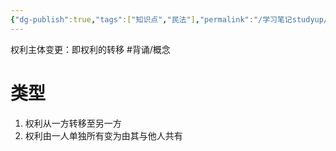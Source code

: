 ```yaml
---
{"dg-publish":true,"tags":["知识点","民法"],"permalink":"/学习笔记studyup/民法总论/权利主体变更/","dgPassFrontmatter":true,"created":"2024-07-14T09:43:27.229+08:00","updated":"2024-10-27T19:57:00.544+08:00"}
---
```


权利主体变更：即权利的转移 #背诵/概念 
# 类型
1. 权利从一方转移至另一方
2. 权利由一人单独所有变为由其与他人共有